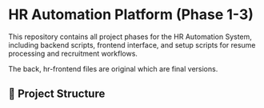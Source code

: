 # HR Automation Platform (Phase 1-3)

This repository contains all project phases for the HR Automation System, including backend scripts, frontend interface, and setup scripts for resume processing and recruitment workflows.

The back, hr-frontend files are original which are final versions. 


## 📁 Project Structure

